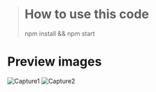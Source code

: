 > # How to use this code
> npm install && npm start

# Preview images
![Capture1](https://user-images.githubusercontent.com/57058475/161534070-286d8f0e-b6e0-48e5-8bbe-8121ec642e8f.PNG)
![Capture2](https://user-images.githubusercontent.com/57058475/161534074-2e7d0b3f-7717-415a-932b-2bd949631160.PNG)
